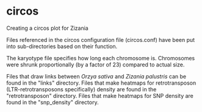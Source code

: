 # circos
Creating a circos plot for Zizania

Files referenced in the circos configuration file (circos.conf) have been put into sub-directories based on their function.

The karyotype file specifies how long each chromosome is. Chromosomes were shrunk proportionally (by a factor of 23) compared to actual size.

Files that draw links between _Orzya sativa_ and _Zizania palustris_ can be found in the "links" directory.
Files that make heatmaps for retrotransposon (LTR-retrotransposons specifically) density are found in the "retrotransposon" directory.
Files that make heatmaps for SNP density are found in the "snp_density" directory.
